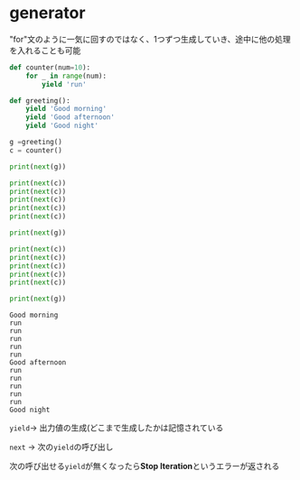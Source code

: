 # generator

"for"文のように一気に回すのではなく、1つずつ生成していき、途中に他の処理を入れることも可能

```python
def counter(num=10):
    for _ in range(num):
        yield 'run'

def greeting():
    yield 'Good morning'
    yield 'Good afternoon'
    yield 'Good night'

g =greeting()
c = counter()

print(next(g))

print(next(c))
print(next(c))
print(next(c))
print(next(c))
print(next(c))

print(next(g))

print(next(c))
print(next(c))
print(next(c))
print(next(c))
print(next(c))

print(next(g))
```

```output
Good morning
run
run
run
run
run
Good afternoon
run
run
run
run
run
Good night
```

`yield`-> 出力値の生成(どこまで生成したかは記憶されている

`next` -> 次の`yield`の呼び出し

次の呼び出せる`yield`が無くなったら**Stop Iteration**というエラーが返される

